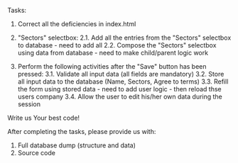 Tasks:
1. Correct all the deficiencies in index.html

2. "Sectors" selectbox:
   2.1. Add all the entries from the "Sectors" selectbox to database - need to add all
   2.2. Compose the "Sectors" selectbox using data from database - need to make child/parent logic work

3. Perform the following activities after the "Save" button has been pressed:
   3.1. Validate all input data (all fields are mandatory)
   3.2. Store all input data to the database (Name, Sectors, Agree to terms)
   3.3. Refill the form using stored data - need to add user logic - then reload thse users company
   3.4. Allow the user to edit his/her own data during the session 



Write us Your best code!



After completing the tasks, please provide us with:
1. Full database dump (structure and data)
2. Source code